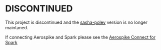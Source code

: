 # DISCONTINUED

This project is discontinued and the [sasha-polev](https://github.com/sasha-polev/aerospark) version is no longer maintaned.

If connecting Aerospike and Spark please see the [Aerospike Connect for Spark](https://www.aerospike.com/docs/connectors/enterprise/spark/)
